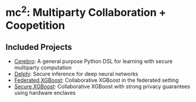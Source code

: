 # mc<sup>2</sup>: Multiparty Collaboration + Coopetition
## Included Projects
* [Cerebro](https://github.com/mc2-project/cerebro): A general purpose Python DSL for learning with secure multiparty computation
* [Delphi](https://github.com/mc2-project/delphi): Secure inference for deep neural networks
* [Federated XGBoost](https://github.com/mc2-project/federated-xgboost): Collaborative XGBoost in the federated setting
* [Secure XGBoost](https://github.com/mc2-project/mc2-xgboost): Collaborative XGBoost with strong privacy guarantees using hardware enclaves

